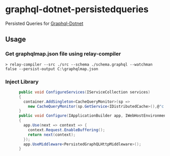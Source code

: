 # graphql-dotnet-persistedqueries

Persisted Queries for [Graphql-Dotnet](https://github.com/graphql-dotnet/graphql-dotnet)

## Usage

### Get graphqlmap.json file using relay-compiler
```
> relay-compiler --src ./src --schema ./schema.graphql --watchman false --persist-output C:\graphqlmap.json
```

### Inject Library 

```csharp
      public void ConfigureServices(IServiceCollection services)
      {            
        container.AddSingleton<CacheQueryMonitor>(sp =>
          new CacheQueryMonitor(sp.GetService<IDistributedCache>(),@"c:\graphqlmap.json"));
      }
      public void Configure(IApplicationBuilder app, IWebHostEnvironment env, ILoggerFactory loggerFactory)
      {
        app.Use(next => context => {
          context.Request.EnableBuffering();
          return next(context);
        });
        app.UseMiddleware<PersistedGraphQLHttpMiddleware>();
      }
```
